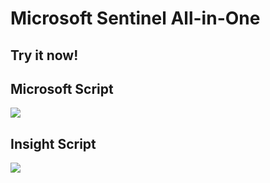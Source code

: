 # Microsoft Sentinel All-in-One

## Try it now!

## Microsoft Script

<a href="https://portal.azure.com/#create/Microsoft.Template/uri/https%3A%2F%2Fraw.githubusercontent.com%2FAzure%2FAzure-Sentinel%2Fmaster%2FTools%2FSentinel-All-In-One%2Fv2%2Fazuredeploy.json/createUIDefinitionUri/https%3A%2F%2Fraw.githubusercontent.com%2FAzure%2FAzure-Sentinel%2Fmaster%2FTools%2FSentinel-All-In-One%2Fv2%2FcreateUiDefinition.json" target="_blank">
    <img src="https://aka.ms/deploytoazurebutton"/>
</a>

## Insight Script

<a href="https://portal.azure.com/#create/Microsoft.Template/uri/https%3A%2F%2Fraw.githubusercontent.com%2FInsight-EMEA%2Fpd-cloud-insightmxdr-client-deployment%2Fmain%2FSentinel%2520Client%2520Onboarding%2520Scripts%2Fazuredeploy.json/createUIDefinitionUri/https%3A%2F%2Fraw.githubusercontent.com%2FInsight-EMEA%2Fpd-cloud-insightmxdr-client-deployment%2Fmain%2FSentinel%2Client%2Onboarding%2Scripts%2FcreateUiDefinition.json" target="_blank">
    <img src="https://aka.ms/deploytoazurebutton"/>
</a>
